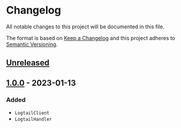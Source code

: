 # Changelog

All notable changes to this project will be documented in this file.

The format is based on [Keep a Changelog](http://keepachangelog.com/en/1.0.0/)
and this project adheres to [Semantic Versioning](http://semver.org/spec/v2.0.0.html).

## [Unreleased](https://github.com/orisai/monolog-logtail/compare/1.0.0...HEAD)

## [1.0.0](https://github.com/orisai/monolog-logtail/releases/tag/1.0.0) - 2023-01-13

### Added

- `LogtailClient`
- `LogtailHandler`
